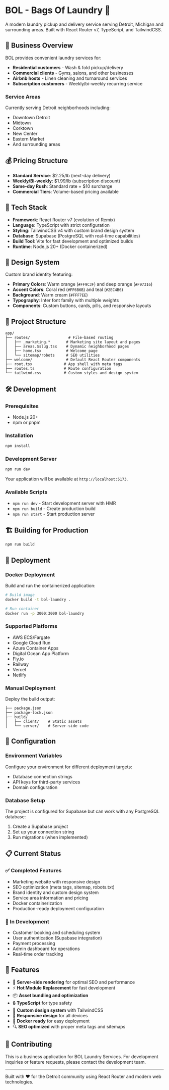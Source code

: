 # BOL - Bags Of Laundry 🧺

A modern laundry pickup and delivery service serving Detroit, Michigan and surrounding areas. Built with React Router v7, TypeScript, and TailwindCSS.

## 🏢 Business Overview

BOL provides convenient laundry services for:
- **Residential customers** - Wash & fold pickup/delivery
- **Commercial clients** - Gyms, salons, and other businesses  
- **Airbnb hosts** - Linen cleaning and turnaround services
- **Subscription customers** - Weekly/bi-weekly recurring service

### Service Areas
Currently serving Detroit neighborhoods including:
- Downtown Detroit
- Midtown
- Corktown
- New Center
- Eastern Market
- And surrounding areas

## 💰 Pricing Structure

- **Standard Service**: $2.25/lb (next-day delivery)
- **Weekly/Bi-weekly**: $1.99/lb (subscription discount)
- **Same-day Rush**: Standard rate + $10 surcharge
- **Commercial Tiers**: Volume-based pricing available

## 🚀 Tech Stack

- **Framework**: React Router v7 (evolution of Remix)
- **Language**: TypeScript with strict configuration
- **Styling**: TailwindCSS v4 with custom brand design system
- **Database**: Supabase (PostgreSQL with real-time capabilities)
- **Build Tool**: Vite for fast development and optimized builds
- **Runtime**: Node.js 20+ (Docker containerized)

## 🎨 Design System

Custom brand identity featuring:
- **Primary Colors**: Warm orange (`#FF9C3F`) and deep orange (`#F97316`)
- **Accent Colors**: Coral red (`#FF6B6B`) and teal (`#2EC4B6`)  
- **Background**: Warm cream (`#FFF7EE`)
- **Typography**: Inter font family with multiple weights
- **Components**: Custom buttons, cards, pills, and responsive layouts

## 📁 Project Structure

```
app/
├── routes/                 # File-based routing
│   ├── _marketing.*       # Marketing site layout and pages
│   ├── areas.$slug.tsx    # Dynamic neighborhood pages
│   ├── home.tsx           # Welcome page
│   └── sitemap/robots     # SEO utilities
├── welcome/               # Default React Router components
├── root.tsx              # App shell with meta tags
├── routes.ts             # Route configuration
└── tailwind.css          # Custom styles and design system
```

## 🛠 Development

### Prerequisites
- Node.js 20+
- npm or pnpm

### Installation
```bash
npm install
```

### Development Server
```bash
npm run dev
```
Your application will be available at `http://localhost:5173`.

### Available Scripts
- `npm run dev` - Start development server with HMR
- `npm run build` - Create production build
- `npm run start` - Start production server

## 🏗 Building for Production

```bash
npm run build
```

## 🚢 Deployment

### Docker Deployment

Build and run the containerized application:

```bash
# Build image
docker build -t bol-laundry .

# Run container
docker run -p 3000:3000 bol-laundry
```

### Supported Platforms
- AWS ECS/Fargate
- Google Cloud Run  
- Azure Container Apps
- Digital Ocean App Platform
- Fly.io
- Railway
- Vercel
- Netlify

### Manual Deployment

Deploy the build output:
```
├── package.json
├── package-lock.json
├── build/
│   ├── client/    # Static assets
│   └── server/    # Server-side code
```

## 🔧 Configuration

### Environment Variables
Configure your environment for different deployment targets:
- Database connection strings
- API keys for third-party services
- Domain configuration

### Database Setup
The project is configured for Supabase but can work with any PostgreSQL database:
1. Create a Supabase project
2. Set up your connection string
3. Run migrations (when implemented)

## 📋 Current Status

### ✅ Completed Features
- Marketing website with responsive design
- SEO optimization (meta tags, sitemap, robots.txt)
- Brand identity and custom design system
- Service area information and pricing
- Docker containerization
- Production-ready deployment configuration

### 🚧 In Development
- Customer booking and scheduling system
- User authentication (Supabase integration)
- Payment processing
- Admin dashboard for operations
- Real-time order tracking

## 🌟 Features

- 🚀 **Server-side rendering** for optimal SEO and performance
- ⚡️ **Hot Module Replacement** for fast development
- 📦 **Asset bundling and optimization**
- 🔒 **TypeScript** for type safety
- 🎨 **Custom design system** with TailwindCSS
- 📱 **Responsive design** for all devices
- 🐳 **Docker ready** for easy deployment
- 🔍 **SEO optimized** with proper meta tags and sitemaps

## 🤝 Contributing

This is a business application for BOL Laundry Services. For development inquiries or feature requests, please contact the development team.

---

Built with ❤️ for the Detroit community using React Router and modern web technologies.